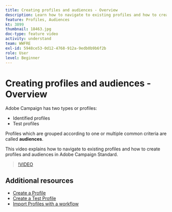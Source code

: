 ```yaml
---
title: Creating profiles and audiences - Overview
description: Learn how to navigate to existing profiles and how to create profiles and audiences.
feature: Profiles, Audiences
kt: 3899
thumbnail: 18463.jpg
doc-type: feature video
activity: understand
team: WWFRE
exl-id: 5948ce53-0d12-4768-912a-9edb0b9b6f2b
role: User
level: Beginner
---
```

# Creating profiles and audiences - Overview

Adobe Campaign has two types or profiles:

* Identified profiles
* Test profiles

Profiles which are grouped according to one or multiple common criteria are called **audiences**.

This video explains how to navigate to existing profiles and how to create profiles and audiences in Adobe Campaign Standard.

>[!VIDEO](https://video.tv.adobe.com/v/18463/?quality=12)

## Additional resources

* [Create a Profile](/help/profiles-and-audiences/creating-a-profile.md)
* [Create a Test Profile](/help/profiles-and-audiences/test-profiles.md)
* [Import Profiles with a workflow](/help/managing-processes-and-data/importing-profiles.md)

